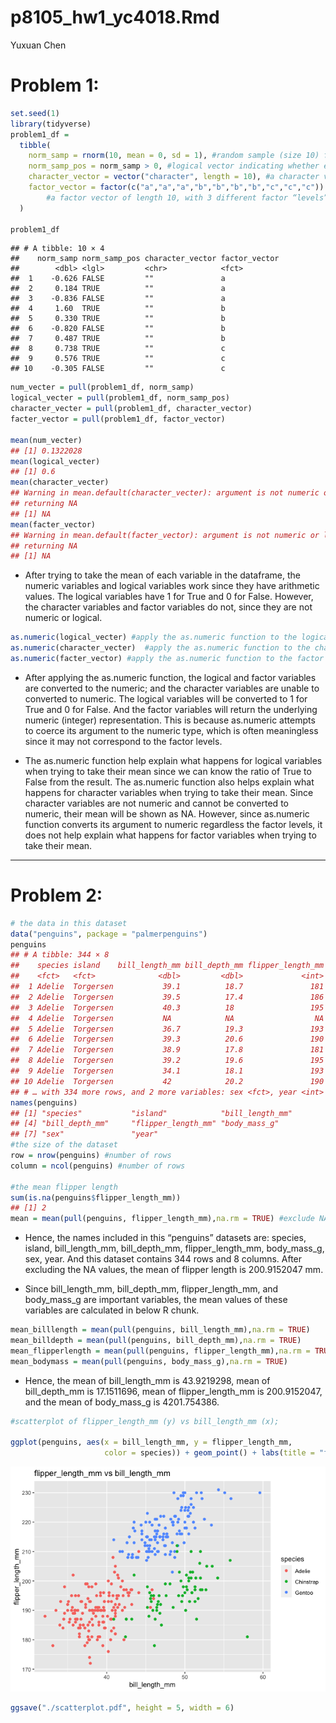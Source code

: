 p8105\_hw1\_yc4018.Rmd
================
Yuxuan Chen

# Problem 1:

``` r
set.seed(1)
library(tidyverse)
problem1_df = 
  tibble(
    norm_samp = rnorm(10, mean = 0, sd = 1), #random sample (size 10) from standard Normal distribution
    norm_samp_pos = norm_samp > 0, #logical vector indicating whether elements of the sample are greater than 0
    character_vector = vector("character", length = 10), #a character vector of length 10
    factor_vector = factor(c("a","a","a","b","b","b","b","c","c","c")) 
        #a factor vector of length 10, with 3 different factor “levels”
  )

problem1_df
```

    ## # A tibble: 10 × 4
    ##    norm_samp norm_samp_pos character_vector factor_vector
    ##        <dbl> <lgl>         <chr>            <fct>        
    ##  1    -0.626 FALSE         ""               a            
    ##  2     0.184 TRUE          ""               a            
    ##  3    -0.836 FALSE         ""               a            
    ##  4     1.60  TRUE          ""               b            
    ##  5     0.330 TRUE          ""               b            
    ##  6    -0.820 FALSE         ""               b            
    ##  7     0.487 TRUE          ""               b            
    ##  8     0.738 TRUE          ""               c            
    ##  9     0.576 TRUE          ""               c            
    ## 10    -0.305 FALSE         ""               c

``` r
num_vecter = pull(problem1_df, norm_samp)
logical_vecter = pull(problem1_df, norm_samp_pos)
character_vecter = pull(problem1_df, character_vector)
facter_vector = pull(problem1_df, factor_vector)

mean(num_vecter)
## [1] 0.1322028
mean(logical_vecter)
## [1] 0.6
mean(character_vecter)
## Warning in mean.default(character_vecter): argument is not numeric or logical:
## returning NA
## [1] NA
mean(facter_vector)
## Warning in mean.default(facter_vector): argument is not numeric or logical:
## returning NA
## [1] NA
```

-   After trying to take the mean of each variable in the dataframe, the
    numeric variables and logical variables work since they have
    arithmetic values. The logical variables have 1 for True and 0 for
    False. However, the character variables and factor variables do not,
    since they are not numeric or logical.

``` r
as.numeric(logical_vecter) #apply the as.numeric function to the logical variables
as.numeric(character_vecter)  #apply the as.numeric function to the character variables
as.numeric(facter_vector) #apply the as.numeric function to the factor variables
```

-   After applying the as.numeric function, the logical and factor
    variables are converted to the numeric; and the character variables
    are unable to converted to numeric. The logical variables will be
    converted to 1 for True and 0 for False. And the factor variables
    will return the underlying numeric (integer) representation. This is
    because as.numeric attempts to coerce its argument to the numeric
    type, which is often meaningless since it may not correspond to the
    factor levels.

-   The as.numeric function help explain what happens for logical
    variables when trying to take their mean since we can know the ratio
    of True to False from the result. The as.numeric function also helps
    explain what happens for character variables when trying to take
    their mean. Since character variables are not numeric and cannot be
    converted to numeric, their mean will be shown as NA. However, since
    as.numeric function converts its argument to numeric regardless the
    factor levels, it does not help explain what happens for factor
    variables when trying to take their mean.

------------------------------------------------------------------------

# Problem 2:

``` r
# the data in this dataset
data("penguins", package = "palmerpenguins")
penguins
## # A tibble: 344 × 8
##    species island    bill_length_mm bill_depth_mm flipper_length_mm body_mass_g
##    <fct>   <fct>              <dbl>         <dbl>             <int>       <int>
##  1 Adelie  Torgersen           39.1          18.7               181        3750
##  2 Adelie  Torgersen           39.5          17.4               186        3800
##  3 Adelie  Torgersen           40.3          18                 195        3250
##  4 Adelie  Torgersen           NA            NA                  NA          NA
##  5 Adelie  Torgersen           36.7          19.3               193        3450
##  6 Adelie  Torgersen           39.3          20.6               190        3650
##  7 Adelie  Torgersen           38.9          17.8               181        3625
##  8 Adelie  Torgersen           39.2          19.6               195        4675
##  9 Adelie  Torgersen           34.1          18.1               193        3475
## 10 Adelie  Torgersen           42            20.2               190        4250
## # … with 334 more rows, and 2 more variables: sex <fct>, year <int>
names(penguins)
## [1] "species"           "island"            "bill_length_mm"   
## [4] "bill_depth_mm"     "flipper_length_mm" "body_mass_g"      
## [7] "sex"               "year"
#the size of the dataset
row = nrow(penguins) #number of rows
column = ncol(penguins) #number of rows

#the mean flipper length
sum(is.na(penguins$flipper_length_mm))
## [1] 2
mean = mean(pull(penguins, flipper_length_mm),na.rm = TRUE) #exclude NA values and calculate mean for non-missing values
```

-   Hence, the names included in this “penguins” datasets are: species,
    island, bill\_length\_mm, bill\_depth\_mm, flipper\_length\_mm,
    body\_mass\_g, sex, year. And this dataset contains 344 rows and 8
    columns. After excluding the NA values, the mean of flipper length
    is 200.9152047 mm.

-   Since bill\_length\_mm, bill\_depth\_mm, flipper\_length\_mm, and
    body\_mass\_g are important variables, the mean values of these
    variables are calculated in below R chunk.

``` r
mean_billlength = mean(pull(penguins, bill_length_mm),na.rm = TRUE) 
mean_billdepth = mean(pull(penguins, bill_depth_mm),na.rm = TRUE) 
mean_flipperlength = mean(pull(penguins, flipper_length_mm),na.rm = TRUE) 
mean_bodymass = mean(pull(penguins, body_mass_g),na.rm = TRUE) 
```

-   Hence, the mean of bill\_length\_mm is 43.9219298, mean of
    bill\_depth\_mm is 17.1511696, mean of flipper\_length\_mm is
    200.9152047, and the mean of body\_mass\_g is 4201.754386.

``` r
#scatterplot of flipper_length_mm (y) vs bill_length_mm (x); 

ggplot(penguins, aes(x = bill_length_mm, y = flipper_length_mm, 
                     color = species)) + geom_point() + labs(title = "flipper_length_mm vs bill_length_mm")
```

![](p8105_hw1_yc4018_files/figure-gfm/unnamed-chunk-6-1.png)<!-- -->

``` r
ggsave("./scatterplot.pdf", height = 5, width = 6)
```
